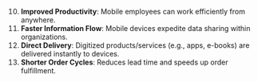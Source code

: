 10. **Improved Productivity**: Mobile employees can work efficiently from anywhere.
11. **Faster Information Flow**: Mobile devices expedite data sharing within organizations.
12. **Direct Delivery**: Digitized products/services (e.g., apps, e-books) are delivered instantly to devices.
13. **Shorter Order Cycles**: Reduces lead time and speeds up order fulfillment.